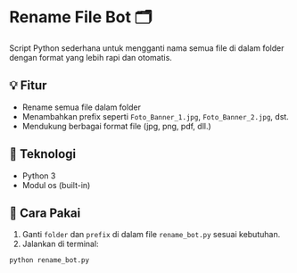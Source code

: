 # Rename File Bot 🗂️

Script Python sederhana untuk mengganti nama semua file di dalam folder dengan format yang lebih rapi dan otomatis.

## 💡 Fitur
- Rename semua file dalam folder
- Menambahkan prefix seperti `Foto_Banner_1.jpg`, `Foto_Banner_2.jpg`, dst.
- Mendukung berbagai format file (jpg, png, pdf, dll.)

## 🧰 Teknologi
- Python 3
- Modul os (built-in)

## 🚀 Cara Pakai
1. Ganti `folder` dan `prefix` di dalam file `rename_bot.py` sesuai kebutuhan.
2. Jalankan di terminal:
```bash
python rename_bot.py
